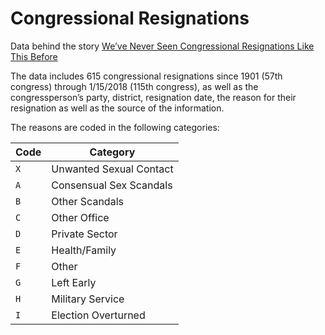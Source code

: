 # Congressional Resignations

Data behind the story [We’ve Never Seen Congressional Resignations Like This Before](https://fivethirtyeight.com/features/more-people-are-resigning-from-congress-than-at-any-time-in-recent-history/)

The data includes 615 congressional resignations since 1901 (57th congress) through 1/15/2018 (115th congress), as well as the congressperson’s party, district, resignation date, the reason for their resignation as well as the source of the information.

The reasons are coded in the following categories:

Code | Category
-----| ---------
`X` | Unwanted Sexual Contact
`A` | Consensual Sex Scandals
`B` | Other Scandals
`C` | Other Office
`D` | Private Sector
`E` | Health/Family
`F` | Other
`G` | Left Early
`H` | Military Service
`I` | Election Overturned
